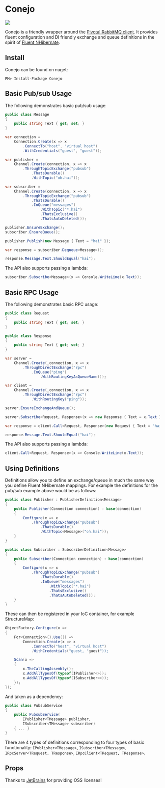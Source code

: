 Conejo
=============

<img src="https://raw.github.com/mikeobrien/Conejo/master/misc/logo.png"/>

Conejo is a friendly wrapper around the [Pivotal RabbitMQ client](https://www.rabbitmq.com/dotnet.html). It provides fluent configuration and DI friendly exchange and queue definitions in the spirit of [Fluent NHibernate](http://www.fluentnhibernate.org/).

Install
------------

Conejo can be found on nuget:

    PM> Install-Package Conejo

Basic Pub/sub Usage
------------

The following demonstrates basic pub/sub usage:

```csharp
public class Message
{
    public string Text { get; set; }
}

var connection =
    Connection.Create(x => x
        .ConnectTo("host", "virtual host")
        .WithCredentials("guest", "guest"));

var publisher =
    Channel.Create(connection, x => x
        .ThroughTopicExchange("pubsub")
            .ThatsDurable()
            .WithTopic("oh.hai"));

var subscriber =
    Channel.Create(connection, x => x
        .ThroughTopicExchange("pubsub")
            .ThatsDurable()
            .InQueue("messages")
                .WithTopic("*.hai")
                .ThatsExclusive()
                .ThatsAutoDeleted());

publisher.EnsureExchange();
subscriber.EnsureQueue();

publisher.Publish(new Message { Text = "hai" });

var response = subscriber.Dequeue<Message>();

response.Message.Text.ShouldEqual("hai");
```

The API also supports passing a lambda:

```csharp
subscriber.Subscribe<Message>(x => Console.WriteLine(x.Text));
```

Basic RPC Usage
------------

The following demonstrates basic RPC usage:

```csharp
public class Request
{
    public string Text { get; set; }
}

public class Response
{
    public string Text { get; set; }
}

var server = 
    Channel.Create(_connection, x => x
        .ThroughDirectExchange("rpc")
            .InQueue("ping")
                .WithRoutingKeyAsQueueName());

var client = 
    Channel.Create(_connection, x => x
        .ThroughDirectExchange("rpc")
            .WithRoutingKey("ping"));

server.EnsureExchangeAndQueue();

server.Subscribe<Request, Response>(x => new Response { Text = x.Text });

var response = client.Call<Request, Response>(new Request { Text = "hai" });

response.Message.Text.ShouldEqual("hai");
```

The API also supports passing a lambda:

```csharp
client.Call<Request, Response>(x => Console.WriteLine(x.Text));
```

Using Definitions
------------

Definitions allow you to define an exchange/queue in much the same way you define Fluent NHibernate mappings. For example the definitions for the pub/sub example above would be as follows:

```csharp
public class Publisher : PublisherDefinition<Message>
{
    public Publisher(Connection connection) : base(connection)
    {
        Configure(x => x
            .ThroughTopicExchange("pubsub")
                .ThatsDurable()
                .WithTopic<Message>("oh.hai"));
    }
}

public class Subscriber : SubscriberDefinition<Message>
{
    public Subscriber(Connection connection) : base(connection)
    {
        Configure(x => x
            .ThroughTopicExchange("pubsub")
                .ThatsDurable()
                .InQueue("messages")
                    .WithTopic("*.hai")
                    .ThatsExclusive()
                    .ThatsAutoDeleted());
    }
}
```

These can then be registered in your IoC container, for example StructureMap:

```csharp
ObjectFactory.Configure(x =>
{
    For<Connection>().Use(() => 
        Connection.Create(x => x
            .ConnectTo("host", "virtual host")
            .WithCredentials("guest, "guest"));

    Scan(x =>
    {
        x.TheCallingAssembly(); 
        x.AddAllTypesOf(typeof(IPublisher<>));
        x.AddAllTypesOf(typeof(ISubscriber<>));
    });
});
```

And taken as a dependency:

```csharp
public class PubsubService
{
    public PubsubService(
        IPublisher<TMessage> publisher,
        ISubscriber<TMessage> subscriber)
    { ... }
}
```

There are 4 types of definitions corresponding to four types of basic functionality: `IPublisher<TMessage>`, `ISubscriber<TMessage>`, `IRpcServer<TRequest, TResponse>`, `IRpcClient<TRequest, TResponse>`.

Props
------------

Thanks to [JetBrains](http://www.jetbrains.com/) for providing OSS licenses!
